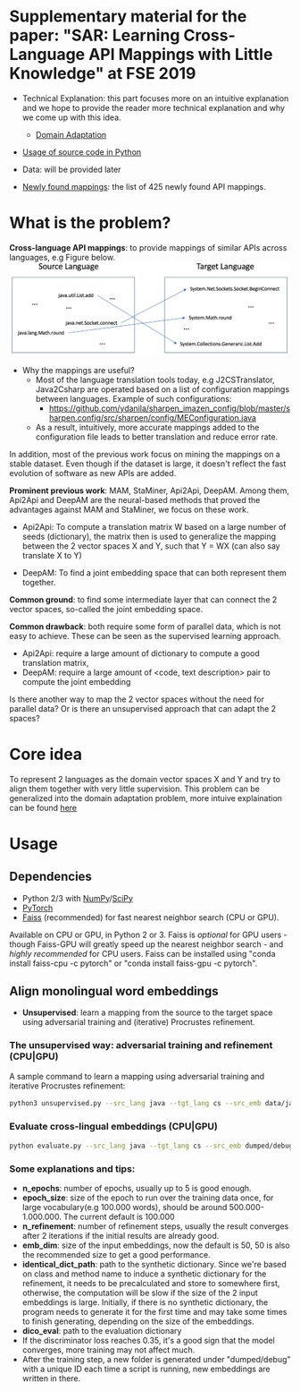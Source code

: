 # Supplementary material for the paper: "SAR: Learning Cross-Language API Mappings with Little Knowledge" at FSE 2019
* Technical Explanation: this part focuses more on an intuitive explanation and we hope to provide the reader more technical explanation and why we come up with this idea.
  - [Domain Adaptation](https://github.com/bdqnghi/SAR_mapping/blob/master/DOMAIN_ADAPTATION.md)

* [Usage of source code in Python](https://github.com/bdqnghi/SAR_mapping/blob/master/README.md#usage)
* Data: will be provided later
* [Newly found mappings](https://github.com/bdqnghi/SAR_mapping/blob/master/new_found/new_found_apis.csv): the list of 425 newly found API mappings.
  
# What is the problem?
**Cross-language API mappings**: to provide mappings of similar APIs across languages, e.g Figure below.
![Task](figs/task.png)

* Why the mappings are useful?
  - Most of the language translation tools today, e.g J2CSTranslator, Java2Csharp are operated based on a list of configuration mappings between languages. Example of such configurations:
    - https://github.com/ydanila/sharpen_imazen_config/blob/master/sharpen.config/src/sharpen/config/MEConfiguration.java
  - As a result, intuitively, more accurate mappings added to the configuration file leads to better translation and reduce error rate.

In addition, most of the previous work focus on mining the mappings on a stable dataset. Even though if the dataset is large, it doesn't reflect the fast evolution of software as new APIs are added.

**Prominent previous work**: MAM, StaMiner, Api2Api, DeepAM. Among them, Api2Api and DeepAM are the neural-based methods that proved the advantages against MAM and StaMiner, we focus on these work.


* Api2Api: To compute a translation matrix W based on a large number of  seeds (dictionary), the matrix then is used to generalize the mapping between the 2 vector spaces X and Y, such that Y = WX (can also say translate X to Y)

* DeepAM: To find a joint embedding space that can both represent them together.

**Common ground**: to find some intermediate layer that can connect the 2 vector spaces, so-called the joint embedding space.

**Common drawback**: both require some form of parallel data, which is not easy to achieve. These can be seen as the supervised learning approach.

* Api2Api: require a large amount of dictionary to compute a good translation matrix, 
* DeepAM: require a large amount of <code, text description> pair to compute the joint embedding

Is there another way to map the 2 vector spaces without the need for parallel data? Or is there an unsupervised approach that can adapt the 2 spaces?

# Core idea
To represent 2 languages as the domain vector spaces X and Y and try to align them together with very little supervision. This problem can be generalized into the domain adaptation problem, more intuive explaination can be found [here](https://github.com/djxvii/fse2019/blob/master/DOMAIN_ADAPTATION.md)

# Usage


## Dependencies
* Python 2/3 with [NumPy](http://www.numpy.org/)/[SciPy](https://www.scipy.org/)
* [PyTorch](http://pytorch.org/)
* [Faiss](https://github.com/facebookresearch/faiss) (recommended) for fast nearest neighbor search (CPU or GPU).

Available on CPU or GPU, in Python 2 or 3. Faiss is *optional* for GPU users - though Faiss-GPU will greatly speed up the nearest neighbor search - and *highly recommended* for CPU users. Faiss can be installed using "conda install faiss-cpu -c pytorch" or "conda install faiss-gpu -c pytorch".

## Align monolingual word embeddings

* **Unsupervised**: learn a mapping from the source to the target space using adversarial training and (iterative) Procrustes refinement.

### The unsupervised way: adversarial training and refinement (CPU|GPU)
A sample command to learn a mapping using adversarial training and iterative Procrustes refinement:
```bash
python3 unsupervised.py --src_lang java --tgt_lang cs --src_emb data/java_vectors_sdk_functions_api_tokens_with_keywords_50_15.txt --tgt_emb data/cs_vectors_sdk_functions_api_tokens_with_keywords_50_15.txt --n_refinement 2 --emb_dim 50 --max_vocab 300000 --epoch_size 100000 --n_epochs 1 --identical_dict_path "dict/candidates_dict.txt" --dico_eval "eval/java-cs.txt"
```
### Evaluate cross-lingual embeddings (CPU|GPU)

```bash
python evaluate.py --src_lang java --tgt_lang cs --src_emb dumped/debug/some_id/vectors-java.txt --tgt_emb dumped/debug/some_id/vectors-cs.txt --dico_eval "eval/java-cs.txt" --max_vocab 200000
```
### Some explanations and tips:
* **n_epochs**: number of epochs, usually up to 5 is good enough.
* **epoch_size**: size of the epoch to run over the training data once, for large vocabulary(e.g 100.000 words), should be around 500.000-1.000.000. The current default is 100.000
* **n_refinement**: number of refinement steps, usually the result converges after 2 iterations if the initial results are already good.
* **emb_dim**: size of the input embeddings, now the default is 50, 50 is also the recommended size to get a good performance. 
* **identical_dict_path**: path to the synthetic dictionary. Since we're based on class and method name to induce a synthetic dictionary for the refinement, it needs to be precalculated and store to somewhere first, otherwise, the computation will be slow if the size of the 2 input embeddings is large. Initially, if there is no synthetic dictionary, the program needs to generate it for the first time and may take some times to finish generating, depending on the size of the embeddings.
* **dico_eval**: path to the evaluation dictionary
* If the discriminator loss reaches 0.35, it's a good sign that the model converges, more training may not affect much.
* After the training step, a new folder is generated under "dumped/debug" with a unique ID each time a script is running, new embeddings are written in there.
